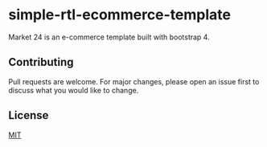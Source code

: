 # simple-rtl-ecommerce-template

Market 24 is an e-commerce template built with bootstrap 4.

## Contributing
Pull requests are welcome. For major changes, please open an issue first to discuss what you would like to change.

## License
[MIT](https://choosealicense.com/licenses/mit/)

